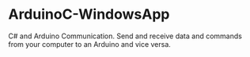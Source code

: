 # ArduinoC-WindowsApp
C# and Arduino Communication. Send and receive data and commands from your computer to an Arduino and vice versa.
